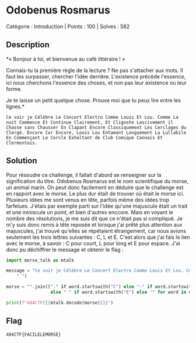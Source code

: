 # Odobenus Rosmarus

Catégorie : Introduction | Points : 100 | Solves : 582

## Description
*« Bonjour à toi, et bienvenue au café littéraire ! »

Connais-tu la première règle de la lecture ? Ne pas s'attacher aux mots. Il faut les surpasser, chercher l'idée derrière. L'existence précède l'essence, ici nous cherchons l'essence des choses, et non pas leur existence ou leur forme.

Je te laisse un petit quelque chose. Prouve moi que tu peux lire entre les lignes.*

```
Ce soir je Célèbre Le Concert Electro Comme Louis Et Lou. Comme La nuit Commence Et Continue Clairement, Et Clignote Lascivement il Chasse sans Chausser En Clapant Encore Classiquement Les Cerclages du Clergé. Encore Car Encore, Louis Lou Entamant Longuement La Lullabile En Commençant Le Cercle Exhaltant de Club Comique Cannais Et Clermontois.
```

## Solution

Pour résoudre ce challenge, il fallait d'abord se renseigner sur la signification du titre. Odobenus Rosmarus est le nom scientifique du morse, un animal marin. On peut donc facilement en déduire que le challenge est en rapport avec le morse.
Le plus dur était de trouver où était le morse ici. Plusieurs idées me sont venus en tête, parfois même des idées trop farfelues. J'étais par exemple parti sur l'idée qu'une majuscule était un trait et une miniscule un point, et bien d'autres enccore.
Mais en voyant le nombre des résolutions, je me suis dit que ce n'était pas si compliqué. Je m'y suis donc remis à tête reposée et lorsque j'ai prêté plus attention aux majuscules, j'ai trouvé qu'elles se répétaient étrangement, car nous avions seulement les trois lettres suivantes : C, L et E. C'est alors que j'ai fais le lien avec le morse, à savoir : C pour court, L pour long et E pour espace. J'ai donc pu déchiffrer le message et obtenir le flag :

```py
import morse_talk as mtalk

message = "Ce soir je Célèbre Le Concert Electro Comme Louis Et Lou. Comme La nuit Commence Et Continue Clairement, Et Clignote Lascivement il Chasse sans Chausser En Clapant Encore Classiquement Les Cerclages du Clergé. Encore Car Encore, Louis Lou Entamant Longuement La Lullabile En Commençant Le Cercle Exhaltant de Club Comique Cannais Et Clermontois.".split(
    " ")

morse = "".join(["." if word.startswith("C") else "-" if word.startswith("L")
                 else " " if word.startswith("E") else "" for word in message])

print(f"404CTF{{{mtalk.decode(morse)}}}")
```

## Flag

```
404CTF{FACILELEMORSE}
```